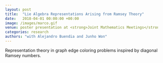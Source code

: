 ```yaml
---
layout: post
title:  "Lie Algebra Representations Arising from Ramsey Theory"
date:   2018-04-01 00:00:00 +00:00
image: /images/marco.gif
venue: poster presentation at <strong>Joint Mathematics Meetings</strong> by Mathematical Association of America
categories: research
authors: "with Alejandro Buendia and Junho Won"
---
```

Representation theory in graph edge coloring problems inspired by diagonal Ramsey numbers. 
